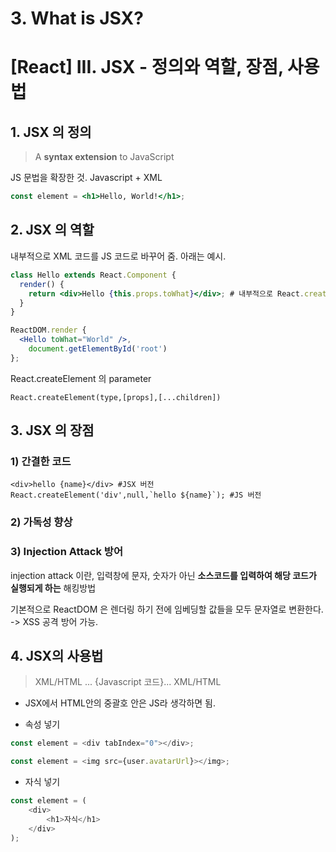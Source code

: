 # 3. What is JSX?

# [React] III. JSX - 정의와 역할, 장점, 사용법

## 1. JSX 의 정의
> A **syntax extension** to JavaScript

JS 문법을 확장한 것.
Javascript + XML

```jsx
const element = <h1>Hello, World!</h1>;
```

## 2. JSX 의 역할
내부적으로 XML 코드를 JS 코드로 바꾸어 줌. 아래는 예시.

```jsx
class Hello extends React.Component {
  render() {
  	return <div>Hello {this.props.toWhat}</div>; # 내부적으로 React.createElement로 변환됨.
  }
}

ReactDOM.render {
  <Hello toWhat="World" />,
    document.getElementById('root')
};
```

React.createElement 의 parameter
```
React.createElement(type,[props],[...children])
```

## 3. JSX 의 장점
### 1) 간결한 코드
```
<div>hello {name}</div> #JSX 버전
React.createElement('div',null,`hello ${name}`); #JS 버전
```
### 2) 가독성 향상
### 3) Injection Attack 방어
injection attack 이란,
입력창에 문자, 숫자가 아닌 **소스코드를 입력하여 해당 코드가 실행되게 하는** 해킹방법

기본적으로 ReactDOM 은 렌더링 하기 전에 임베딩할 값들을 모두 문자열로 변환한다. 
-> XSS 공격 방어 가능. 

## 4. JSX의 사용법
> XML/HTML ... {Javascript 코드}... XML/HTML

* JSX에서 HTML안의 중괄호 안은 JS라 생각하면 됨.

* 속성 넣기
```js
const element = <div tabIndex="0"></div>;

const element = <img src={user.avatarUrl}></img>;
```
* 자식 넣기
```js
const element = (
	<div>
  		<h1>자식</h1>
  	</div>  
);
```
